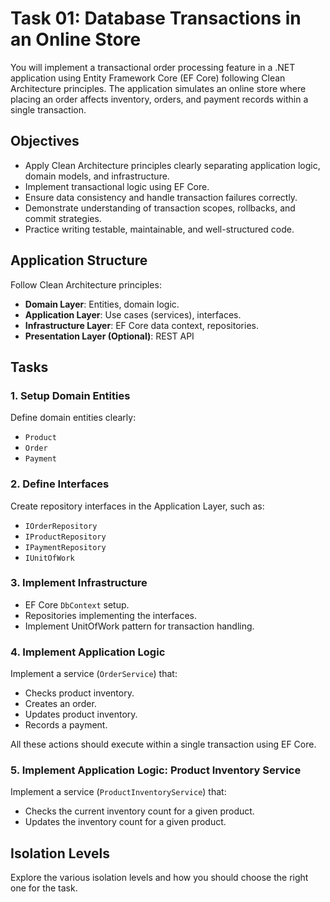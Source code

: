 ﻿# Task 01: Database Transactions in an Online Store

You will implement a transactional order processing feature in a .NET application using Entity Framework Core (EF Core) following Clean Architecture principles. The application simulates an online store where placing an order affects inventory, orders, and payment records within a single transaction.

## Objectives

- Apply Clean Architecture principles clearly separating application logic, domain models, and infrastructure.
- Implement transactional logic using EF Core.
- Ensure data consistency and handle transaction failures correctly.
- Demonstrate understanding of transaction scopes, rollbacks, and commit strategies.
- Practice writing testable, maintainable, and well-structured code.

## Application Structure

Follow Clean Architecture principles:

- **Domain Layer**: Entities, domain logic.
- **Application Layer**: Use cases (services), interfaces.
- **Infrastructure Layer**: EF Core data context, repositories.
- **Presentation Layer (Optional)**: REST API

## Tasks

### 1. Setup Domain Entities

Define domain entities clearly:

- `Product`
- `Order`
- `Payment`

### 2. Define Interfaces

Create repository interfaces in the Application Layer, such as:

- `IOrderRepository`
- `IProductRepository`
- `IPaymentRepository`
- `IUnitOfWork`

### 3. Implement Infrastructure

- EF Core `DbContext` setup.
- Repositories implementing the interfaces.
- Implement UnitOfWork pattern for transaction handling.

### 4. Implement Application Logic

Implement a service (`OrderService`) that:

- Checks product inventory.
- Creates an order.
- Updates product inventory.
- Records a payment.

All these actions should execute within a single transaction using EF Core.

### 5. Implement Application Logic: Product Inventory Service

Implement a service (`ProductInventoryService`) that:

- Checks the current inventory count for a given product.
- Updates the inventory count for a given product.

## Isolation Levels

Explore the various isolation levels and how you should choose the right one for the task.